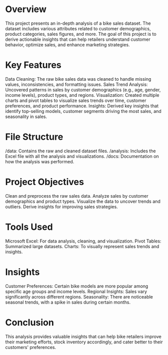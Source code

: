 #  Overview
This project presents an in-depth analysis of a bike sales dataset. The dataset includes various attributes related to customer demographics, product categories, sales figures, and more. The goal of this project is to derive actionable insights that can help retailers understand customer behavior, optimize sales, and enhance marketing strategies.
# Key Features
Data Cleaning: The raw bike sales data was cleaned to handle missing values, inconsistencies, and formatting issues.
Sales Trend Analysis: Uncovered patterns in sales by customer demographics (e.g., age, gender, income levels), product types, and regions.
Visualization: Created multiple charts and pivot tables to visualize sales trends over time, customer preferences, and product performance.
Insights: Derived key insights that identify top-selling models, customer segments driving the most sales, and seasonality in sales.
# File Structure
/data: Contains the raw and cleaned dataset files.
/analysis: Includes the Excel file with all the analysis and visualizations.
/docs: Documentation on how the analysis was performed.
# Project Objectives
Clean and preprocess the raw sales data.
Analyze sales by customer demographics and product types.
Visualize the data to uncover trends and outliers.
Derive insights for improving sales strategies.
# Tools Used
Microsoft Excel: For data analysis, cleaning, and visualization.
Pivot Tables: Summarized large datasets.
Charts: To visually represent sales trends and insights.
# Insights
Customer Preferences: Certain bike models are more popular among specific age groups and income levels.
Regional Insights: Sales vary significantly across different regions.
Seasonality: There are noticeable seasonal trends, with a spike in sales during certain months.
# Conclusion
This analysis provides valuable insights that can help bike retailers improve their marketing efforts, stock inventory accordingly, and cater better to their customers' preferences.
